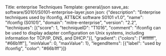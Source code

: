 Title: enterprise Techniques
Template: general/json
save_as: software/S0101/S0101-enterprise-layer.json
json: {"description": "Enterprise techniques used by ifconfig, ATT&CK software S0101 v1.0", "name": "ifconfig (S0101)", "domain": "mitre-enterprise", "version": "2.2", "techniques": [{"score": 1, "techniqueID": "T1016", "comment": "ifconfig can be used to display adapter configuration on Unix systems, including information for TCP/IP, DNS, and DHCP."}], "gradient": {"colors": ["#ffffff", "#66b1ff"], "minValue": 0, "maxValue": 1}, "legendItems": [{"label": "used by ifconfig", "color": "#66b1ff"}]}